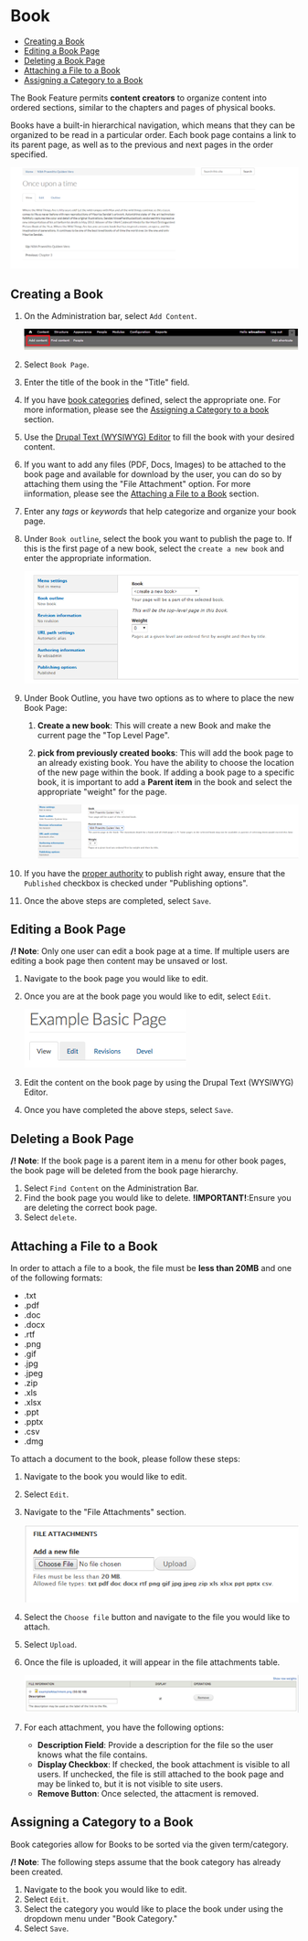 # Book

* [Creating a Book](howto-book.md#creating-a-book)
* [Editing a Book Page](howto-book.md#editing-a-book-page)
* [Deleting a Book Page](howto-book.md#deleting-a-book-page)
* [Attaching a File to a Book](howto-book.md#attaching-a-file-to-a-book)
* [Assigning a Category to a Book](howto-book.md#assigning-a-category-to-a-book)

The Book Feature permits **content creators** to organize content into ordered sections, similar to the chapters and pages of physical books.

Books have a built-in hierarchical navigation, which means that they can be organized to be read in a particular order. Each book page contains a link to its parent page, as well as to the previous and next pages in the order specified.

![Example of a Book Page](../.gitbook/assets/booksample.png)

## Creating a Book

1. On the Administration bar, select `Add Content`.

   ![Add Content Highlighted](../.gitbook/assets/ambac%20%282%29.png)

2. Select `Book Page`.
3. Enter the title of the book in the "Title" field.
4. If you have [book categories](../basicbeginner/taxonomies.md) defined, select the appropriate one. For more information, please see the [Assigning a Category to a book](howto-book.md#assigning-a-category-to-a-book) section.
5. Use the [Drupal Text \(WYSIWYG\) Editor](../basicbeginner/wysiwyg-editor.md) to fill the book with your desired content.
6. If you want to add any files \(PDF, Docs, Images\) to be attached to the book page and available for download by the user, you can do so by attaching them using the "File Attachment" option. For more iinformation, please see the [Attaching a File to a Book](howto-page/#attaching-a-file-to-a-page) section.
7. Enter any _tags_ or _keywords_ that help categorize and organize your book page.
8. Under `Book outline`, select the book you want to publish the page to. If this is the first page of a new book, select the `create a new book` and enter the appropriate information.  

   ![Book outline options](../.gitbook/assets/bookoutline.png)

9. Under Book Outline, you have two options as to where to place the new Book Page:
   1. **Create a new book**: This will create a new Book and make the current page the "Top Level Page".
   2. **pick from previously created books**: This will add the book page to an already existing book. You have the ability to choose the location of the new page within the book. If adding a book page to a specific book, it is important to add a **Parent item** in the book and select the appropriate "weight" for the page.

      ![Book parent item option](../.gitbook/assets/bookparentitem%20%282%29.png)
10. If you have the [proper authority](../rolesandresp.md) to publish right away, ensure that the `Published` checkbox is checked under "Publishing options".
11. Once the above steps are completed, select `Save`.

## Editing a Book Page

**/! Note**: Only one user can edit a book page at a time. If multiple users are editing a book page then content may be unsaved or lost.

1. Navigate to the book page you would like to edit.
2. Once you are at the book page you would like to edit, select `Edit`.

   ![Edit Tab](../.gitbook/assets/contentedittab.png)

3. Edit the content on the book page by using the Drupal Text \(WYSIWYG\) Editor.
4. Once you have completed the above steps, select `Save`.

## Deleting a Book Page

**/! Note**: If the book page is a parent item in a menu for other book pages, the book page will be deleted from the book page hierarchy.

1. Select `Find Content` on the Administration Bar.
2. Find the book page you would like to delete. **!IMPORTANT!**:Ensure you are deleting the correct book page.
3. Select `delete`.

## Attaching a File to a Book

In order to attach a file to a book, the file must be **less than 20MB** and one of the following formats:

* .txt 
* .pdf  
* .doc   
* .docx  
* .rtf  
* .png 
* .gif
* .jpg
* .jpeg
* .zip
* .xls
* .xlsx
* .ppt
* .pptx
* .csv
* .dmg

To attach a document to the book, please follow these steps:

1. Navigate to the book you would like to edit.
2. Select `Edit`.
3. Navigate to the "File Attachments" section.

   ![File Attachment Option](../.gitbook/assets/pageattach%20%281%29.png)

4. Select the `Choose file` button and navigate to the file you would like to attach.
5. Select `Upload`.
6. Once the file is uploaded, it will appear in the file attachments table.

   ![File Attachment Table](../.gitbook/assets/fileattachmentchart-new%20%283%29.png)

7. For each attachment, you have the following options:
   * **Description Field**: Provide a description for the file so the user knows what the file contains. 
   * **Display Checkbox**: If checked, the book attachment is visible to all users. If unchecked, the file is still attached to the book page and may be linked to, but it is not visible to site users. 
   * **Remove Button**: Once selected, the attacment is removed.

## Assigning a Category to a Book

Book categories allow for Books to be sorted via the given term/category.

**/! Note**: The following steps assume that the book category has already been created.

1. Navigate to the book you would like to edit.
2. Select `Edit`.
3. Select the category you would like to place the book under using the dropdown menu under "Book Category."
4. Select `Save`.

